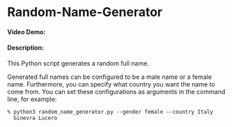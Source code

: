 # Random-Name-Generator

#### Video Demo:  <URL HERE>
#### Description:
This Python script generates a random full name. 
  
Generated full names can be configured to be a male name or a female name. Furthermore, you can specify what country you want the name to come from. You can set these configurations as arguments in the command line, for example:

```
% python3 random_name_generator.py --gender female --country Italy
  Ginevra Lucero
```
